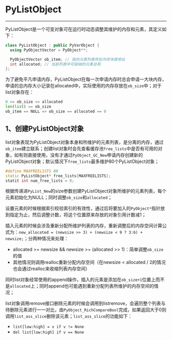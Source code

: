 # **PyListObject**
***

PyListObject是一个可变对象可在运行时动态调整其维护的内存和元素，其定义如下：
```C++
class PyListObject : public PyVarObject {
  using PyObjectVector = PyObject**;

  PyObjectVector ob_item; // 指向元素列表所在内存块首地址
  int allocated; // 当前列表中可容纳的元素总和
};
```
为了避免平凡申请内存，PyListObject在每一次申请内存时总会申请一大块内存，申请的总内存大小记录在allocated中，实际使用的内存存放在`ob_size`中；对于list对象存在：
```python
0 <= ob_size <= allocated
len(list) == ob_size
ob_item == NULL => ob_size == allocated == 0
```

## **1、创建PyListObject对象**
list对象表现为PyListObject对象本身和所维护的元素列表，是分离的内存，通过`ob_item`建立联系；创建list对象时会先查看缓存池`free_lists`中是否有可用的对象，如有则直接使用，没有才通过`PyObject_GC_New`申请内存创建新的PyListObject对象；默认情况下`free_lists`最多维护80个PyListObject对象；
```C++
#define MAXFREELISTS 80
static PyListObject* free_lists[MAXFREELISTS];
statit int num_free_lists = 0;
```
根据传递进`PyList_New`的size参数创建PyListObject对象所维护的元素列表，每个元素初始化为NULL；同时调整`ob_size`和`allocated`；

设置元素的时候根据索引校验索引的有效性，通过后将要加入的`PyObject*`指针放到指定为止，然后调整计数，将这个位置原来存放的对象引用计数减1；

插入元素的时候会涉及重新分配所维护列表的内存，重新调整后的内存空间计算公式为：`new_allocated = (newsize >> 3) + (newsize < 9 ? 3:6) + newsize;`；分两种情况来处理：
  - allocated >= newsize && newsize >= (allocated >> 1)：简单调整`ob_size`的值
  - 其他情况则调用realloc重新分配内存空间（在newsize < allocated / 2的情况也会通过realloc来收缩列表内存空间）

同时list对象经常使用的append操作，插入的元素是添加在`ob_size+1`位置上而不是`allocated`上；同时append也可能遇到重新分配列表所维护的内存空间的情况；

list对象调用remove接口删除元素的时候会调用到listremove，会遍历整个列表与待删除元素进行一一对比，由`PyObject_RichCompareBool`完成，如果返回大于0则调用`list_ass_slice`删除该元素；`list_ass_slice`的功能如下：
  - `list[low:high] = v if v != None`
  - `del list[low:high] if v == None`
